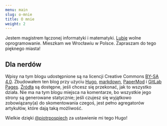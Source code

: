 ```yaml
---
menu: main
slug: o-mnie
title: O mnie
weight: 2
---
```


Jestem magistrem łączonej informatyki i matematyki.
[Lubię](https://github.com/Arusekk#js-contribution-activity) wolne oprogramowanie.
Mieszkam we Wrocławiu w Polsce.
Zapraszam do tego pięknego miasta!

## Dla nerdów

Wpisy na tym blogu udostępnione są na licencji Creative Commons [BY-SA 4.0](https://creativecommons.org/licenses/by-sa/4.0/).
Zbudowałem ten blog przy użyciu [Hugo](https://gohugo.io),
[markdown](https://en.wikipedia.org/wiki/Markdown),
[PaperMod](https://git.io/hugopapermod)
i [GitLab Pages](https://docs.gitlab.com/ee/user/project/pages/).
[Źródła](https://github.com/Arusekk/arusekk.github.io) są dostępne, jeśli chcesz się przekonać, jak to wszystko działa.
Nie ma na tym blogu miejsca na komentarze, bo wszystkie jego strony są generowane statycznie;
jeśli czujesz się wyjątkowo zobowiązany(a) do skomentowania czegoś, jest pełno agregatorów artykułów, które dają taką możliwość.

Wielkie dzięki [\@piotrpospiech](https://github.com/piotrpospiech) za ustawienie mi tego Hugo!
